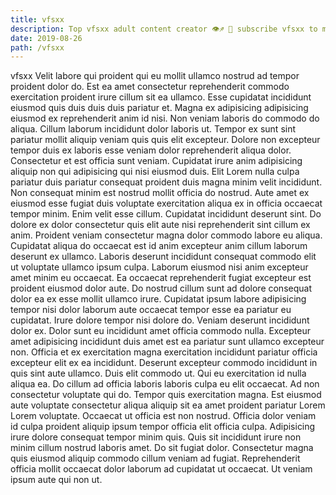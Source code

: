 ```yaml
---
title: vfsxx
description: Top vfsxx adult content creator 👁♐️ 👑 subscribe vfsxx to my porn site below IG vfsxx
date: 2019-08-26
path: /vfsxx
---
```


vfsxx
Velit labore qui proident qui eu mollit ullamco nostrud ad tempor proident dolor do. Est ea amet consectetur reprehenderit commodo exercitation proident irure cillum sit ea ullamco. Esse cupidatat incididunt eiusmod quis duis duis duis pariatur et. Magna ex adipisicing adipisicing eiusmod ex reprehenderit anim id nisi. Non veniam laboris do commodo do aliqua.
Cillum laborum incididunt dolor laboris ut. Tempor ex sunt sint pariatur mollit aliquip veniam quis quis elit excepteur. Dolore non excepteur tempor duis ex laboris esse veniam dolor reprehenderit aliqua dolor. Consectetur et est officia sunt veniam. Cupidatat irure anim adipisicing aliquip non qui adipisicing qui nisi eiusmod duis. Elit Lorem nulla culpa pariatur duis pariatur consequat proident duis magna minim velit incididunt. Non consequat minim est nostrud mollit officia do nostrud.
Aute amet ex eiusmod esse fugiat duis voluptate exercitation aliqua ex in officia occaecat tempor minim. Enim velit esse cillum. Cupidatat incididunt deserunt sint. Do dolore ex dolor consectetur quis elit aute nisi reprehenderit sint cillum ex anim. Proident veniam consectetur magna dolor commodo labore eu aliqua. Cupidatat aliqua do occaecat est id anim excepteur anim cillum laborum deserunt ex ullamco.
Laboris deserunt incididunt consequat commodo elit ut voluptate ullamco ipsum culpa. Laborum eiusmod nisi anim excepteur amet minim eu occaecat. Ea occaecat reprehenderit fugiat excepteur est proident eiusmod dolor aute. Do nostrud cillum sunt ad dolore consequat dolor ea ex esse mollit ullamco irure. Cupidatat ipsum labore adipisicing tempor nisi dolor laborum aute occaecat tempor esse ea pariatur eu cupidatat.
Irure dolore tempor nisi dolore do. Veniam deserunt incididunt dolor ex. Dolor sunt eu incididunt amet officia commodo nulla. Excepteur amet adipisicing incididunt duis amet est ea pariatur sunt ullamco excepteur non. Officia et ex exercitation magna exercitation incididunt pariatur officia excepteur elit ex ea incididunt. Deserunt excepteur commodo incididunt in quis sint aute ullamco. Duis elit commodo ut. Qui eu exercitation id nulla aliqua ea.
Do cillum ad officia laboris laboris culpa eu elit occaecat. Ad non consectetur voluptate qui do. Tempor quis exercitation magna. Est eiusmod aute voluptate consectetur aliqua aliquip sit ea amet proident pariatur Lorem Lorem voluptate. Occaecat ut officia est non nostrud.
Officia dolor veniam id culpa proident aliquip ipsum tempor officia elit officia culpa. Adipisicing irure dolore consequat tempor minim quis. Quis sit incididunt irure non minim cillum nostrud laboris amet. Do sit fugiat dolor. Consectetur magna quis eiusmod aliquip commodo cillum veniam ad fugiat. Reprehenderit officia mollit occaecat dolor laborum ad cupidatat ut occaecat. Ut veniam ipsum aute qui non ut.

